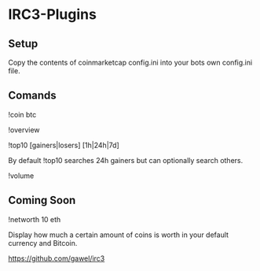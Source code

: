 # IRC3-Plugins

## Setup

Copy the contents of coinmarketcap config.ini into your bots own config.ini file. 

## Comands

!coin btc

!overview

!top10 [gainers|losers] [1h|24h|7d]

By default !top10 searches 24h gainers but can optionally search others.

!volume

## Coming Soon

!networth 10 eth

Display how much a certain amount of coins is worth in your default currency and Bitcoin.


https://github.com/gawel/irc3
